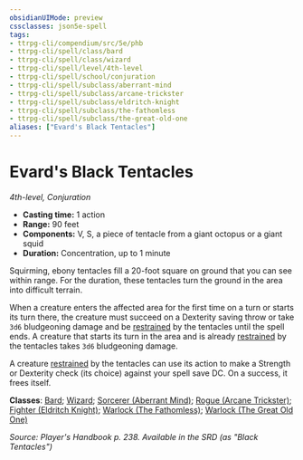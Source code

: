 ```yaml
---
obsidianUIMode: preview
cssclasses: json5e-spell
tags:
- ttrpg-cli/compendium/src/5e/phb
- ttrpg-cli/spell/class/bard
- ttrpg-cli/spell/class/wizard
- ttrpg-cli/spell/level/4th-level
- ttrpg-cli/spell/school/conjuration
- ttrpg-cli/spell/subclass/aberrant-mind
- ttrpg-cli/spell/subclass/arcane-trickster
- ttrpg-cli/spell/subclass/eldritch-knight
- ttrpg-cli/spell/subclass/the-fathomless
- ttrpg-cli/spell/subclass/the-great-old-one
aliases: ["Evard's Black Tentacles"]
---
```

# Evard's Black Tentacles
*4th-level, Conjuration*  

- **Casting time:** 1 action
- **Range:** 90 feet
- **Components:** V, S, a piece of tentacle from a giant octopus or a giant squid
- **Duration:** Concentration, up to 1 minute

Squirming, ebony tentacles fill a 20-foot square on ground that you can see within range. For the duration, these tentacles turn the ground in the area into difficult terrain.

When a creature enters the affected area for the first time on a turn or starts its turn there, the creature must succeed on a Dexterity saving throw or take `3d6` bludgeoning damage and be [restrained](3-Mechanics/CLI/rules/conditions.md#Restrained) by the tentacles until the spell ends. A creature that starts its turn in the area and is already [restrained](3-Mechanics/CLI/rules/conditions.md#Restrained) by the tentacles takes `3d6` bludgeoning damage.

A creature [restrained](3-Mechanics/CLI/rules/conditions.md#Restrained) by the tentacles can use its action to make a Strength or Dexterity check (its choice) against your spell save DC. On a success, it frees itself.

**Classes**: [Bard](list-spells-classes-bard); [Wizard](list-spells-classes-wizard); [Sorcerer (Aberrant Mind)](list-spells-classes-sorcerer-aberrant-mind-tce); [Rogue (Arcane Trickster)](list-spells-classes-rogue-arcane-trickster); [Fighter (Eldritch Knight)](list-spells-classes-fighter-eldritch-knight); [Warlock (The Fathomless)](list-spells-classes-warlock-the-fathomless-tce); [Warlock (The Great Old One)](list-spells-classes-warlock-the-great-old-one)

*Source: Player's Handbook p. 238. Available in the <span title='Systems Reference Document (5.1)'>SRD</span> (as "Black Tentacles")*